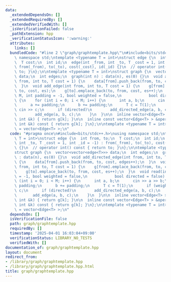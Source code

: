 ```yaml
---
data:
  _extendedDependsOn: []
  _extendedRequiredBy: []
  _extendedVerifiedWith: []
  _isVerificationFailed: false
  _pathExtension: hpp
  _verificationStatusIcon: ':warning:'
  attributes:
    links: []
  bundledCode: "#line 2 \"graph/graphtemplate.hpp\"\n#include<bits/stdc++.h>\nusing\
    \ namespace std;\ntemplate <typename T = int>\nstruct edge {\n  int from, to;\n\
    \  T cost;\n  int id;\n  edge(int _from, int _to, T _cost = 1, int _id = -1) :\
    \ from(_from), to(_to), cost(_cost), id(_id) {}\n  // operator int() const { return\
    \ to; }\n};\n\ntemplate <typename T = int>\nstruct graph {\n  vector<vector<edge<T>>>\
    \ data;\n  int edges;\n  graph(int n) : data(n), es(0) {}\n  void add_directed_edge(int\
    \ from, int to, T cost = 1) {\n    data[from].push_back(from, to, cost, edges++);\n\
    \  }\n  void add_edge(int from, int to, T cost = 1) {\n    g[from].emplace_back(from,\
    \ to, cost, es);\n    g[to].emplace_back(to, from, cost, es++);\n  }\n  void read(int\
    \ M, int padding = -1, bool weighted = false,\n            bool directed = false)\
    \ {\n    for (int i = 0; i < M; i++) {\n      int a, b;\n      cin >> a >> b;\n\
    \      a += padding;\n      b += padding;\n      T c = T(1);\n      if (weighted)\
    \ cin >> c;\n      if (directed)\n        add_directed_edge(a, b, c);\n      else\n\
    \        add_edge(a, b, c);\n    }\n  }\n\n  inline vector<Edge<T> > &operator[](const\
    \ int &k) { return g[k]; }\n\n  inline const vector<Edge<T> > &operator[](const\
    \ int &k) const { return g[k]; }\n};\n\ntemplate <typename T = int>\nusing Edges\
    \ = vector<Edge<T> >;\n"
  code: "#pragma once\n#include<bits/stdc++.h>\nusing namespace std;\ntemplate <typename\
    \ T = int>\nstruct edge {\n  int from, to;\n  T cost;\n  int id;\n  edge(int _from,\
    \ int _to, T _cost = 1, int _id = -1) : from(_from), to(_to), cost(_cost), id(_id)\
    \ {}\n  // operator int() const { return to; }\n};\n\ntemplate <typename T = int>\n\
    struct graph {\n  vector<vector<edge<T>>> data;\n  int edges;\n  graph(int n)\
    \ : data(n), es(0) {}\n  void add_directed_edge(int from, int to, T cost = 1)\
    \ {\n    data[from].push_back(from, to, cost, edges++);\n  }\n  void add_edge(int\
    \ from, int to, T cost = 1) {\n    g[from].emplace_back(from, to, cost, es);\n\
    \    g[to].emplace_back(to, from, cost, es++);\n  }\n  void read(int M, int padding\
    \ = -1, bool weighted = false,\n            bool directed = false) {\n    for\
    \ (int i = 0; i < M; i++) {\n      int a, b;\n      cin >> a >> b;\n      a +=\
    \ padding;\n      b += padding;\n      T c = T(1);\n      if (weighted) cin >>\
    \ c;\n      if (directed)\n        add_directed_edge(a, b, c);\n      else\n \
    \       add_edge(a, b, c);\n    }\n  }\n\n  inline vector<Edge<T> > &operator[](const\
    \ int &k) { return g[k]; }\n\n  inline const vector<Edge<T> > &operator[](const\
    \ int &k) const { return g[k]; }\n};\n\ntemplate <typename T = int>\nusing Edges\
    \ = vector<Edge<T> >;\n"
  dependsOn: []
  isVerificationFile: false
  path: graph/graphtemplate.hpp
  requiredBy: []
  timestamp: '2025-04-01 16:03:04+09:00'
  verificationStatus: LIBRARY_NO_TESTS
  verifiedWith: []
documentation_of: graph/graphtemplate.hpp
layout: document
redirect_from:
- /library/graph/graphtemplate.hpp
- /library/graph/graphtemplate.hpp.html
title: graph/graphtemplate.hpp
---
```

